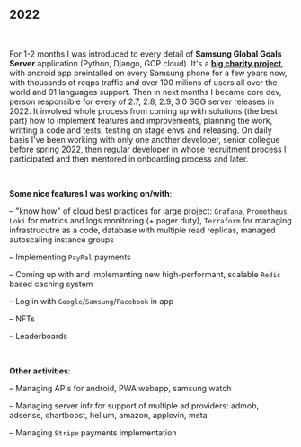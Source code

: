 ## 2022

&nbsp;

For 1-2 months I was introduced to every detail of **Samsung Global Goals Server** application (Python, Django, GCP cloud). It's a **[big charity project](https://www.samsung.com/pl/apps/samsung-global-goals/)**, with android app preintalled on every Samsung phone for a few years now, with thousands of reqps traffic and over 100 milions of users all over the world and 91 languages support. Then in next months I became core dev, person responsible for every of 2.7, 2.8, 2.9, 3.0 SGG server releases in 2022. It involved whole process from coming up with solutions (the best part) how to implement features and improvements, planning the work, writting a code and tests, testing on stage envs and releasing. On daily basis I've been working with only one another developer, senior collegue before spring 2022, then regular developer in whose recruitment process I participated and then mentored in onboarding process and later.

&nbsp;

**Some nice features I was working on/with**:

– "know how" of cloud best practices for large project: `Grafana`, `Prometheus`, `Loki` for metrics and logs monitoring (+ pager duty), `Terraform` for managing infrastrucutre as a code, database with multiple read replicas, managed autoscaling instance groups

– Implementing `PayPal` payments

– Coming up with and implementing new high-performant, scalable `Redis` based caching system

– Log in with `Google`/`Samsung`/`Facebook` in app

– NFTs

– Leaderboards

&nbsp;

**Other activities**:

– Managing APIs for android, PWA webapp, samsung watch

– Managing server infr for support of multiple ad providers: admob, adsense, chartboost, helium, amazon, applovin, meta

– Managing `Stripe` payments implementation
